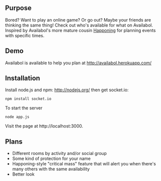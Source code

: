 Purpose
-------

Bored? Want to play an online game? Or go out? Maybe your friends are thinking the same thing! Check out who's available for what on Availabol. Inspired by Availabol's more mature cousin [Happoning](http://happoning.com) for planning events with specific times.

Demo
----

Availabol is available to help you plan at http://availabol.herokuapp.com/

Installation
------------

Install node.js and npm: http://nodejs.org/ then get socket.io:

    npm install socket.io

To start the server

    node app.js

Visit the page at http://localhost:3000.

Plans
-----

* Different rooms by activity and/or social group
* Some kind of protection for your name
* Happoning-style "critical mass" feature that will alert you when there's many others with the same availability
* Better look
